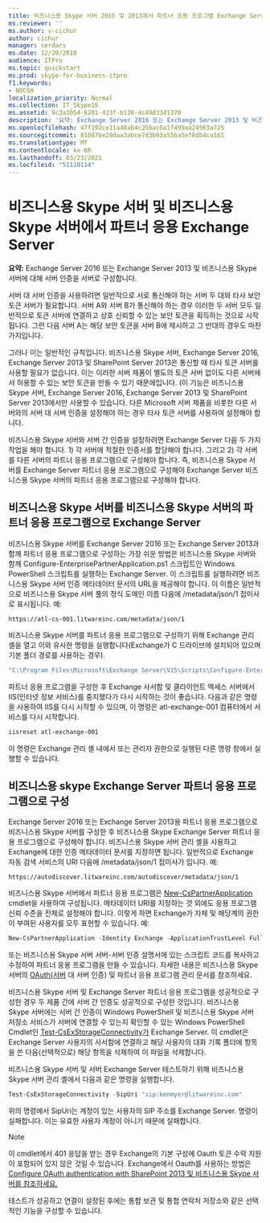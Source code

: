 ```yaml
---
title: 비즈니스용 Skype 서버 2015 및 2013에서 파트너 응용 프로그램 Exchange Server
ms.reviewer: ''
ms.author: v-cichur
author: cichur
manager: serdars
ms.date: 12/20/2018
audience: ITPro
ms.topic: quickstart
ms.prod: skype-for-business-itpro
f1.keywords:
- NOCSH
localization_priority: Normal
ms.collection: IT_Skype16
ms.assetid: 9c3a3054-6201-433f-b128-4c49d3341370
description: '요약: Exchange Server 2016 또는 Exchange Server 2013 및 비즈니스용 Skype 서버에 대해 서버 인증을 서버로 구성합니다.'
ms.openlocfilehash: 47f192ce11a48ab4c256ac6a1f499aa24563a725
ms.sourcegitcommit: 01087be29daa3abce7d3b03a55ba5ef8db4ca161
ms.translationtype: MT
ms.contentlocale: ko-KR
ms.lasthandoff: 03/23/2021
ms.locfileid: "51110114"
---
```

# <a name="configure-partner-applications-in-skype-for-business-server-and-exchange-server"></a>비즈니스용 Skype 서버 및 비즈니스용 Skype 서버에서 파트너 응용 Exchange Server
 
**요약:** Exchange Server 2016 또는 Exchange Server 2013 및 비즈니스용 Skype 서버에 대해 서버 인증을 서버로 구성합니다.
  
서버 대 서버 인증을 사용하려면 일반적으로 서로 통신해야 하는 서버 두 대와 타사 보안 토큰 서버가 필요합니다. 서버 A와 서버 B가 통신해야 하는 경우 이러한 두 서버 모두 일반적으로 토큰 서버에 연결하고 상호 신뢰할 수 있는 보안 토큰을 획득하는 것으로 시작됩니다. 그런 다음 서버 A는 해당 보안 토큰을 서버 B에 제시하고 그 반대의 경우도 마찬가지입니다.
  
그러나 이는 일반적인 규칙입니다. 비즈니스용 Skype 서버, Exchange Server 2016, Exchange Server 2013 및 SharePoint Server 2013은 통신할 때 타사 토큰 서버를 사용할 필요가 없습니다. 이는 이러한 서버 제품이 별도의 토큰 서버 없이도 다른 서버에서 허용할 수 있는 보안 토큰을 만들 수 있기 때문에입니다. (이 기능은 비즈니스용 Skype 서버, Exchange Server 2016, Exchange Server 2013 및 SharePoint Server 2013에서만 사용할 수 있습니다. 다른 Microsoft 서버 제품을 비롯한 다른 서버와의 서버 대 서버 인증을 설정해야 하는 경우 타사 토큰 서버를 사용하여 설정해야 합니다.
  
비즈니스용 Skype 서버와 서버 간 인증을 설정하려면 Exchange Server 다음 두 가지 작업을 해야 합니다. 1) 각 서버에 적절한 인증서를 할당해야 합니다. 그리고 2) 각 서버를 다른 서버의 파트너 응용 프로그램으로 구성해야 합니다. 즉, 비즈니스용 Skype 서버를 Exchange Server 파트너 응용 프로그램으로 구성해야 Exchange Server 비즈니스용 Skype 서버의 파트너 응용 프로그램으로 구성해야 합니다.
  
## <a name="configuring-skype-for-business-server-to-be-a-partner-application-for-exchange-server"></a>비즈니스용 Skype 서버를 비즈니스용 Skype 서버의 파트너 응용 프로그램으로 Exchange Server

비즈니스용 Skype 서버를 Exchange Server 2016 또는 Exchange Server 2013과 함께 파트너 응용 프로그램으로 구성하는 가장 쉬운 방법은 비즈니스용 Skype 서버와 함께 Configure-EnterprisePartnerApplication.ps1 스크립트인 Windows PowerShell 스크립트를 실행하는 Exchange Server. 이 스크립트를 실행하려면 비즈니스용 Skype 서버 인증 메타데이터 문서의 URL을 제공해야 합니다. 이 이름은 일반적으로 비즈니스용 Skype 서버 풀의 정식 도메인 이름 다음에 /metadata/json/1 접미사로 표시됩니다. 예:
  
```console
https://atl-cs-001.litwareinc.com/metadata/json/1
```

비즈니스용 Skype 서버를 파트너 응용 프로그램으로 구성하기 위해 Exchange 관리 셸을 열고 이와 유사한 명령을 실행합니다(Exchange가 C 드라이브에 설치되어 있으며 기본 폴더 경로를 사용하는 경우).
  
```powershell
"C:\Program Files\Microsoft\Exchange Server\V15\Scripts\Configure-EnterprisePartnerApplication.ps1 -AuthMetaDataUrl 'https://atl-cs-001.litwareinc.com/metadata/json/1' -ApplicationType Lync"
```

파트너 응용 프로그램을 구성한 후 Exchange 사서함 및 클라이언트 액세스 서버에서 IIS(인터넷 정보 서비스)를 중지했다가 다시 시작하는 것이 좋습니다. 다음과 같은 명령을 사용하여 IIS를 다시 시작할 수 있으며, 이 명령은 atl-exchange-001 컴퓨터에서 서비스를 다시 시작합니다.
  
```powershell
iisreset atl-exchange-001
```

이 명령은 Exchange 관리 셸 내에서 또는 관리자 권한으로 실행된 다른 명령 창에서 실행할 수 있습니다.
  
## <a name="configuring-exchange-server-to-be-a-partner-application-for-skype-for-business-server"></a>비즈니스용 skype Exchange Server 파트너 응용 프로그램으로 구성

Exchange Server 2016 또는 Exchange Server 2013용 파트너 응용 프로그램으로 비즈니스용 Skype 서버를 구성한 후 비즈니스용 Skype Exchange Server 파트너 응용 프로그램으로 구성해야 합니다. 비즈니스용 Skype 서버 관리 셸을 사용하고 Exchange에 대한 인증 메타데이터 문서를 지정하면 됩니다. 일반적으로 Exchange 자동 검색 서비스의 URI 다음에 /metadata/json/1 접미사가 입니다. 예:
  
```console
https://autodiscover.litwareinc.com/autodiscover/metadata/json/1
```

비즈니스용 Skype 서버에서 파트너 응용 프로그램은 [New-CsPartnerApplication](/powershell/module/skype/new-cspartnerapplication?view=skype-ps) cmdlet을 사용하여 구성됩니다. 메타데이터 URI를 지정하는 것 외에도 응용 프로그램 신뢰 수준을 전체로 설정해야 합니다. 이렇게 하면 Exchange가 자체 및 해당계의 권한이 부여된 사용자를 모두 표현할 수 있습니다. 예:
  
```powershell
New-CsPartnerApplication -Identity Exchange -ApplicationTrustLevel Full -MetadataUrl "https://autodiscover.litwareinc.com/autodiscover/metadata/json/1"
```

또는 비즈니스용 Skype 서버 서버-서버 인증 설명서에 있는 스크립트 코드를 복사하고 수정하여 파트너 응용 프로그램을 만들 수 있습니다. 자세한 내용은 비즈니스용 Skype 서버의 [OAuth(서버](../../manage/authentication/server-to-server-and-partner-applications.md) 대 서버 인증) 및 파트너 응용 프로그램 관리 문서를 참조하세요.
  
비즈니스용 Skype 서버 및 Exchange Server 파트너 응용 프로그램을 성공적으로 구성한 경우 두 제품 간에 서버 간 인증도 성공적으로 구성한 것입니다. 비즈니스용 Skype 서버에는 서버 간 인증이 Windows PowerShell 및 비즈니스용 Skype 서버 저장소 서비스가 서버에 연결할 수 있는지 확인할 수 있는 Windows PowerShell Cmdlet인 [Test-CsExStorageConnectivity가](/powershell/module/skype/test-csexstorageconnectivity?view=skype-ps) Exchange Server. 이 cmdlet은 Exchange Server 사용자의 사서함에 연결하고 해당 사용자의 대화 기록 폴더에 항목을 쓴 다음(선택적으로) 해당 항목을 삭제하여 이 파일을 삭제합니다.
  
비즈니스용 Skype 서버 및 서버 Exchange Server 테스트하기 위해 비즈니스용 Skype 서버 관리 셸에서 다음과 같은 명령을 실행합니다.
  
```powershell
Test-CsExStorageConnectivity -SipUri "sip:kenmyer@litwareinc.com"
```

위의 명령에서 SipUri는 계정이 있는 사용자의 SIP 주소를 Exchange Server. 명령이 실패합니다. 이는 유효한 사용자 계정이 아니기 때문에 실패합니다.
  
> [!NOTE]
> 이 cmdlet에서 401 응답을 받는 경우 Exchange의 기본 구성에 Oauth 토큰 수락 지원이 포함되어 있지 않은 것일 수 있습니다. Exchange에서 Oauth를 사용하는 방법은 [Configure OAuth authentication with SharePoint 2013 및 비즈니스용 Skype 서버를 참조하세요.](/exchange/configure-oauth-authentication-with-sharepoint-2013-and-lync-2013-exchange-2013-help) 
  
테스트가 성공하고 연결이 설정된 후에는 통합 보관 및 통합 연락처 저장소와 같은 선택적인 기능을 구성할 수 있습니다.